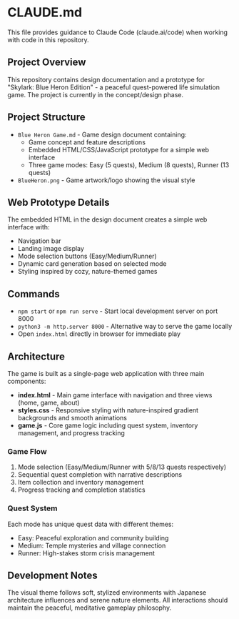 # CLAUDE.md

This file provides guidance to Claude Code (claude.ai/code) when working with code in this repository.

## Project Overview

This repository contains design documentation and a prototype for "Skylark: Blue Heron Edition" - a peaceful quest-powered life simulation game. The project is currently in the concept/design phase.

## Project Structure

- `Blue Heron Game.md` - Game design document containing:
  - Game concept and feature descriptions
  - Embedded HTML/CSS/JavaScript prototype for a simple web interface
  - Three game modes: Easy (5 quests), Medium (8 quests), Runner (13 quests)
- `BlueHeron.png` - Game artwork/logo showing the visual style

## Web Prototype Details

The embedded HTML in the design document creates a simple web interface with:
- Navigation bar
- Landing image display
- Mode selection buttons (Easy/Medium/Runner)
- Dynamic card generation based on selected mode
- Styling inspired by cozy, nature-themed games

## Commands

- `npm start` or `npm run serve` - Start local development server on port 8000
- `python3 -m http.server 8000` - Alternative way to serve the game locally
- Open `index.html` directly in browser for immediate play

## Architecture

The game is built as a single-page web application with three main components:

- **index.html** - Main game interface with navigation and three views (home, game, about)
- **styles.css** - Responsive styling with nature-inspired gradient backgrounds and smooth animations
- **game.js** - Core game logic including quest system, inventory management, and progress tracking

### Game Flow
1. Mode selection (Easy/Medium/Runner with 5/8/13 quests respectively)
2. Sequential quest completion with narrative descriptions
3. Item collection and inventory management
4. Progress tracking and completion statistics

### Quest System
Each mode has unique quest data with different themes:
- Easy: Peaceful exploration and community building
- Medium: Temple mysteries and village connection
- Runner: High-stakes storm crisis management

## Development Notes

The visual theme follows soft, stylized environments with Japanese architecture influences and serene nature elements. All interactions should maintain the peaceful, meditative gameplay philosophy.